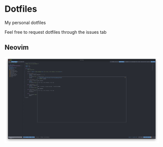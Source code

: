 # Dotfiles
My personal dotfiles

Feel free to request dotfiles through the issues tab

## Neovim
![](https://github.com/12-Seconds/Dotfiles/blob/master/Screenshot.png)

